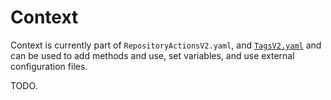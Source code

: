 # Context

Context is currently part of `RepositoryActionsV2.yaml`, and [`TagsV2.yaml`](Tags.md) and can be used to add methods and use, set variables, and use external configuration files.

TODO.
